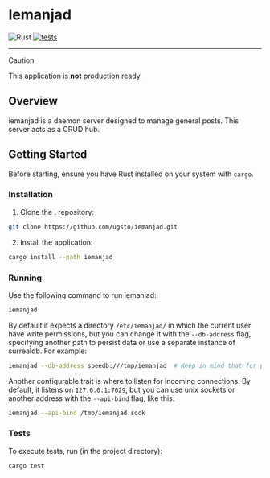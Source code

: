 # Iemanjad

![Rust](https://img.shields.io/badge/Rust-000000.svg?style=flat&logo=Rust&logoColor=white)
[![tests](https://github.com/ugsto/iemanjad/actions/workflows/tests.yml/badge.svg)](https://github.com/ugsto/iemanjad/actions/workflows/tests.yml)

---

> [!CAUTION]
> This application is **not** production ready.

## Overview

iemanjad is a daemon server designed to manage general posts. This server acts as a CRUD hub.

## Getting Started

Before starting, ensure you have Rust installed on your system with `cargo`.

### Installation

1. Clone the . repository:

```sh
git clone https://github.com/ugsto/iemanjad.git
```

2. Install the application:

```sh
cargo install --path iemanjad
```

### Running

Use the following command to run iemanjad:

```sh
iemanjad
```

By default it expects a directory `/etc/iemanjad/` in which the current user have write permissions, but you can change it with the `--db-address` flag, specifying another path to persist data or use a separate instance of surrealdb. For example:

```sh
iemanjad --db-address speedb:///tmp/iemanjad  # Keep in mind that for persistent databases, /tmp is a terrible idea.
```

Another configurable trait is where to listen for incoming connections. By default, it listens on `127.0.0.1:7029`, but you can use unix sockets or another address with the `--api-bind` flag, like this:

```sh
iemanjad --api-bind /tmp/iemanjad.sock
```

### Tests

To execute tests, run (in the project directory):

```sh
cargo test
```
